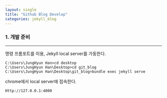 ```yaml
---
layout: single
title: "Github Blog Develop"
categories: jekyll_blog
---
```


### 1. 개발 준비
--------
명령 프롬포트를 이용, Jekyll local server를 가동한다.


    C:\Users\JungHyun Han>cd desktop  
    C:\Users\JungHyun Han\Desktop>cd git_blog  
    C:\Users\JungHyun Han\Desktop\git_blog>bundle exec jekyll serve
   
   
   
chrome에서 local server에 접속한다.


    Http://127.0.0.1:4000

